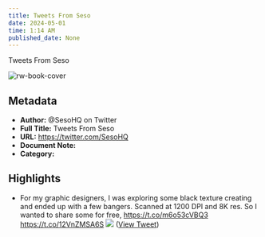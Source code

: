 ```yaml
---
title: Tweets From Seso
date: 2024-05-01
time: 1:14 AM
published_date: None
---
```

Tweets From Seso

![rw-book-cover](https://pbs.twimg.com/profile_images/1450530371800555520/_hZ8dY_A.jpg)

## Metadata
- **Author:** @SesoHQ on Twitter
- **Full Title:** Tweets From Seso
- **URL:** https://twitter.com/SesoHQ
- **Document Note:** 
- **Category:**

## Highlights
- For my graphic designers,
  I was exploring some black texture creating and ended up with a few bangers. Scanned at 1200 DPI and 8K res. 
  So I wanted to share some for free,
  https://t.co/m6o53cVBQ3 https://t.co/12VnZMSA6S
  ![](https://pbs.twimg.com/media/GCiYNNXXsAAkCdl.jpg) ([View Tweet](https://twitter.com/SesoHQ/status/1740808667186819323))
